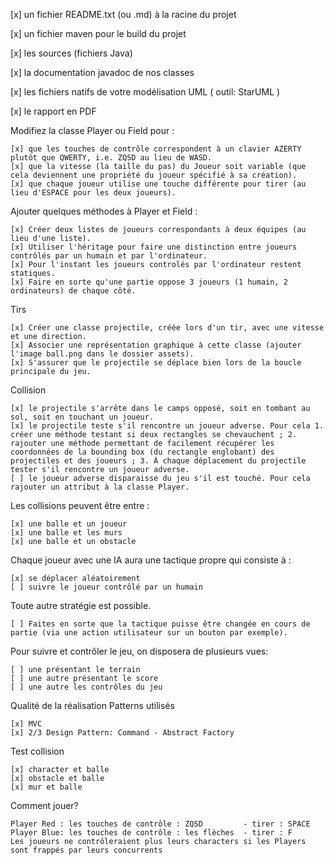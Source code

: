 [x] un fichier README.txt (ou .md) à la racine du projet

[x] un fichier maven pour le build du projet

[x] les sources (fichiers Java)

[x] la documentation javadoc de nos classes

[x] les fichiers natifs de votre modélisation UML ( outil: StarUML )

[x] le rapport en PDF 

Modifiez la classe Player ou Field pour :

	[x] que les touches de contrôle correspondent à un clavier AZERTY plutôt que QWERTY, i.e. ZQSD au lieu de WASD.
	[x] que la vitesse (la taille du pas) du Joueur soit variable (que cela deviennent une propriété du joueur spécifié à sa création).
	[x] que chaque joueur utilise une touche différente pour tirer (au lieu d'ESPACE pour les deux joueurs).

Ajouter quelques méthodes à Player et Field :

	[x] Créer deux listes de joueurs correspondants à deux équipes (au lieu d'une liste).
	[x] Utiliser l'héritage pour faire une distinction entre joueurs contrôlés par un humain et par l'ordinateur.
	[x] Pour l'instant les joueurs controlés par l'ordinateur restent statiques.
	[x] Faire en sorte qu'une partie oppose 3 joueurs (1 humain, 2 ordinateurs) de chaque côté.

Tirs

	[x] Créer une classe projectile, créée lors d'un tir, avec une vitesse et une direction.
	[x] Associer une représentation graphique à cette classe (ajouter l'image ball.png dans le dossier assets).
	[x] S'assurer que le projectile se déplace bien lors de la boucle principale du jeu.

Collision

	[x] le projectile s'arrête dans le camps opposé, soit en tombant au sol, soit en touchant un joueur.
	[x] le projectile teste s'il rencontre un joueur adverse. Pour cela 1. créer une méthode testant si deux rectangles se chevauchent ; 2. rajouter une méthode permettant de facilement récupérer les coordonnées de la bounding box (du rectangle englobant) des projectiles et des joueurs ; 3. À chaque déplacement du projectile tester s'il rencontre un joueur adverse.
	[ ] le joueur adverse disparaisse du jeu s'il est touché. Pour cela rajouter un attribut à la classe Player.

Les collisions peuvent être entre :

	[x] une balle et un joueur
	[x] une balle et les murs
	[x] une balle et un obstacle

Chaque joueur avec une IA aura une tactique propre qui consiste à :

	[x] se déplacer aléatoirement
	[ ] suivre le joueur contrôlé par un humain

Toute autre stratégie est possible.

	[ ] Faites en sorte que la tactique puisse être changée en cours de partie (via une action utilisateur sur un bouton par exemple).

Pour suivre et contrôler le jeu, on disposera de plusieurs vues:

	[ ] une présentant le terrain
	[ ] une autre présentant le score
	[ ] une autre les contrôles du jeu

Qualité de la réalisation Patterns utilisés

	[x] MVC
	[x] 2/3 Design Pattern: Command - Abstract Factory

Test collision

	[x] character et balle
	[x] obstacle et balle
	[x] mur et balle

Comment jouer?
	
	Player Red : les touches de contrôle : ZQSD 		- tirer : SPACE
	Player Blue: les touches de contrôle : les flèches 	- tirer : F
	Les joueurs ne contrôleraient plus leurs characters si les Players sont frappés par leurs concurrents
